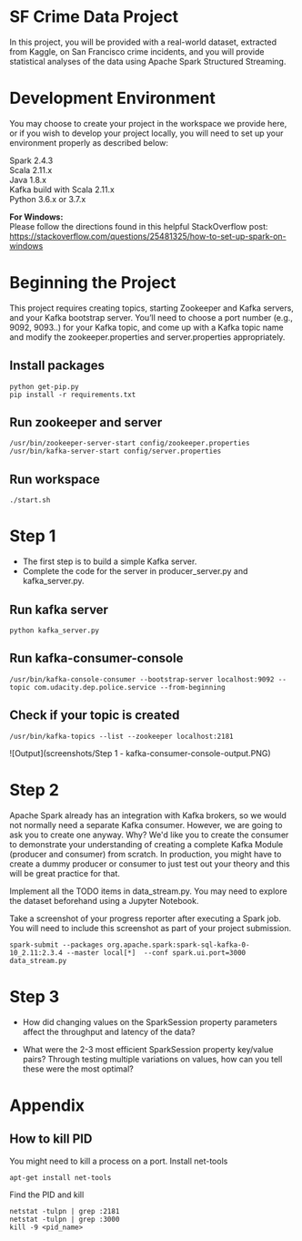 # SF Crime Data Project   

In this project, you will be provided with a real-world dataset, extracted from Kaggle, on San Francisco crime incidents, and you will provide statistical analyses of the data using Apache Spark Structured Streaming.

# Development Environment
You may choose to create your project in the workspace we provide here, or if you wish to develop your project locally, you will need to set up your environment properly as described below:  

Spark 2.4.3  
Scala 2.11.x  
Java 1.8.x  
Kafka build with Scala 2.11.x  
Python 3.6.x or 3.7.x  

**For Windows:**    
Please follow the directions found in this helpful StackOverflow post: https://stackoverflow.com/questions/25481325/how-to-set-up-spark-on-windows  

# Beginning the Project  
This project requires creating topics, starting Zookeeper and Kafka servers, and your Kafka bootstrap server. You’ll need to choose a port number (e.g., 9092, 9093..) for your Kafka topic, and come up with a Kafka topic name and modify the zookeeper.properties and server.properties appropriately.  

## Install packages

```
python get-pip.py  
pip install -r requirements.txt  
```

## Run zookeeper and server  
```
/usr/bin/zookeeper-server-start config/zookeeper.properties 
/usr/bin/kafka-server-start config/server.properties  
```

## Run workspace  
```
./start.sh  
```

# Step 1

- The first step is to build a simple Kafka server.  
- Complete the code for the server in producer_server.py and kafka_server.py.  


## Run kafka server 
```
python kafka_server.py
```

## Run kafka-consumer-console  
```
/usr/bin/kafka-console-consumer --bootstrap-server localhost:9092 --topic com.udacity.dep.police.service --from-beginning  
```

## Check if your topic is created    
```
/usr/bin/kafka-topics --list --zookeeper localhost:2181  
```

![Output](screenshots/Step 1 - kafka-consumer-console-output.PNG)

# Step 2  

Apache Spark already has an integration with Kafka brokers, so we would not normally need a separate Kafka consumer. However, we are going to ask you to create one anyway. Why? We'd like you to create the consumer to demonstrate your understanding of creating a complete Kafka Module (producer and consumer) from scratch. In production, you might have to create a dummy producer or consumer to just test out your theory and this will be great practice for that.  
  
Implement all the TODO items in data_stream.py. You may need to explore the dataset beforehand using a Jupyter Notebook.  

Take a screenshot of your progress reporter after executing a Spark job. You will need to include this screenshot as part of your project submission.  

```
spark-submit --packages org.apache.spark:spark-sql-kafka-0-10_2.11:2.3.4 --master local[*]  --conf spark.ui.port=3000 data_stream.py
```
# Step 3

- How did changing values on the SparkSession property parameters affect the throughput and latency of the data?  

- What were the 2-3 most efficient SparkSession property key/value pairs? Through testing multiple variations on values, how can you tell these were the most optimal?  


# Appendix

## How to kill PID  
You might need to kill a process on a port. Install net-tools    

```
apt-get install net-tools  
```

Find the PID and kill  

```
netstat -tulpn | grep :2181  
netstat -tulpn | grep :3000  
kill -9 <pid_name>  
```
